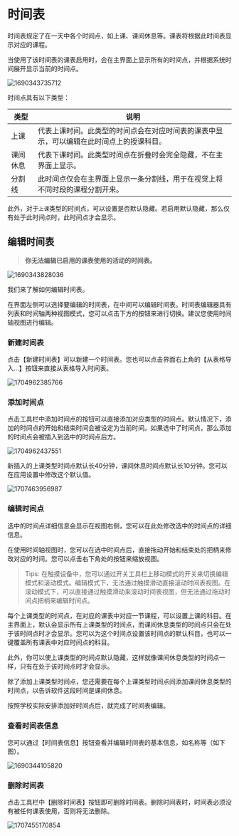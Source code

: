 ﻿# 时间表

时间表规定了在一天中各个时间点，如上课、课间休息等。课表将根据此时间表显示对应的课程。

当使用了该时间表的课表启用时，会在主界面上显示所有的时间点，并根据系统时间展开显示当前的时间点。

![1690343735712](pack://application:,,,/ClassIsland;component/Assets/Documents/image/TimeLayout/1690343735712.png)

时间点具有以下类型：

| 类型 | 说明 |
| -- | -- |
| 上课 | 代表上课时间。此类型的时间点会在对应时间表的课表中显示，可以编辑在此时间点上的授课科目。 |
| 课间休息 | 代表下课时间。此类型时间点在折叠时会完全隐藏，不在主界面上显示。 |
| 分割线 | 此时间点仅会在主界面上显示一条分割线，用于在视觉上将不同时段的课程分割开来。|

此外，对于`上课`类型的时间点，可以设置是否默认隐藏。若启用默认隐藏，那么仅有处于此时间点时，此时间点才会显示。

## 编辑时间表

> **你无法编辑已启用的课表使用的活动的时间表。**

![1690343828036](pack://application:,,,/ClassIsland;component/Assets/Documents/image/TimeLayout/1690343828036.png)

我们来了解如何编辑时间表。

在界面左侧可以选择要编辑的时间表，在中间可以编辑时间表。时间表编辑器具有列表和时间轴两种视图模式，您可以点击下方的按钮来进行切换。建议您使用时间轴视图进行编辑。

### 新建时间表

点击【新建时间表】可以新建一个时间表。您也可以点击界面右上角的【从表格导入…】按钮来直接从表格导入时间表。

![1704962385766](pack://application:,,,/ClassIsland;component/Assets/Documents/image/TimeLayout/1704962385766.png)

### 添加时间点

点击工具栏中添加时间点的按钮可以直接添加对应类型的时间点。默认情况下，添加的时间点的开始和结束时间会被设定为当前时间。如果选中了时间点，那么添加的时间点会被插入到选中的时间点后方。

![1704962437551](pack://application:,,,/ClassIsland;component/Assets/Documents/image/TimeLayout/1704962437551.png)

新插入的上课类型时间点默认长40分钟，课间休息时间点默认长10分钟。您可以在应用设置中修改这个默认值。

![1707463956987](pack://application:,,,/ClassIsland;component/Assets/Documents/image/TimeLayout/1707463956987.png)

### 编辑时间点

选中的时间点详细信息会显示在视图右侧，您可以在此处修改选中的时间点的详细信息。

在使用时间轴视图时，您可以在选中时间点后，直接拖动开始和结束处的把柄来修改对应的时间。您可以点击右下角处的按钮来缩放视图。

> Tips: 在触摸设备中，您可以通过开关工具栏上移动模式的开关来切换编辑模式和滚动模式。编辑模式下，无法通过触摸滑动直接滚动时间表视图。在滚动模式下，可以直接通过触摸滑动来滚动时间表视图，但无法通过拖动时间点把柄来编辑时间点。

每个上课类型的时间点，在对应的课表中对应一节课程，可以设置上课的科目。在主界面上，默认会显示所有上课类型的时间点，而课间休息类型的时间点只会在处于该时间点时才会显示。您可以为这个时间点设置该时间点的默认科目，也可以一键覆盖所有课表中对应时间点的科目。

此外，你可以使上课类型的时间点默认隐藏，这样就像课间休息类型的时间点一样，只有在处于该时间点时才会显示。

除了添加上课类型时间点，您还需要在每个上课类型时间点间添加课间休息类型的时间点，以告诉软件这段时间是课间休息。

按照学校实际安排添加好时间点后，就完成了时间表编辑。

### 查看时间表信息

您可以通过【时间表信息】按钮查看并编辑时间表的基本信息，如名称等（如下图）。

![1690344105820](pack://application:,,,/ClassIsland;component/Assets/Documents/image/TimeLayout/1690344105820.png)

### 删除时间表

点击工具栏中【删除时间表】按钮即可删除时间表。删除时间表时，时间表必须没有被任何课表使用，否则将无法删除。

![1707455170854](pack://application:,,,/ClassIsland;component/Assets/Documents/image/TimeLayout/1707455170854.png)
